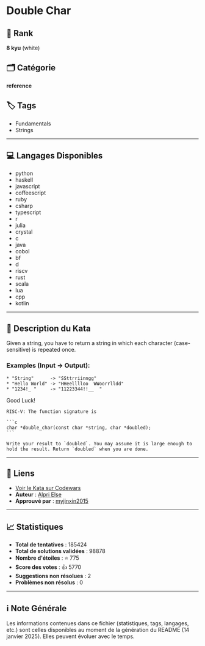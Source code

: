 # Double Char

## 🏅 Rank
**8 kyu** (white)

## 🗂️ Catégorie
**reference**

## 🏷️ Tags
- Fundamentals
- Strings

---

## 💻 Langages Disponibles
- python
- haskell
- javascript
- coffeescript
- ruby
- csharp
- typescript
- r
- julia
- crystal
- c
- java
- cobol
- bf
- d
- riscv
- rust
- scala
- lua
- cpp
- kotlin

---

## 📜 Description du Kata

Given a string, you have to return a string in which each character (case-sensitive) is repeated once.

### Examples (Input -> Output):
```
* "String"      -> "SSttrriinngg"
* "Hello World" -> "HHeelllloo  WWoorrlldd"
* "1234!_ "     -> "11223344!!__  "
```
Good Luck!

~~~if:riscv
RISC-V: The function signature is

```c
char *double_char(const char *string, char *doubled);
```

Write your result to `doubled`. You may assume it is large enough to hold the result. Return `doubled` when you are done.
~~~


---

## 🔗 Liens
- [Voir le Kata sur Codewars](https://www.codewars.com/kata/56b1f01c247c01db92000076)
- **Auteur** : [Alpri Else](https://www.codewars.com/users/Alpri%20Else)
- **Approuvé par** : [myjinxin2015](https://www.codewars.com/users/myjinxin2015)

---

## 📈 Statistiques
- **Total de tentatives** : 185424
- **Total de solutions validées** : 98878
- **Nombre d'étoiles** : ⭐ 775
- **Score des votes** : 👍 5770
- **Suggestions non résolues** : 2
- **Problèmes non résolus** : 0

---

## ℹ️ Note Générale
Les informations contenues dans ce fichier (statistiques, tags, langages, etc.) sont celles disponibles au moment de la génération du README (14 janvier 2025). Elles peuvent évoluer avec le temps.
